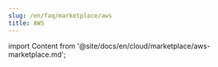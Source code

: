 ```yaml
---
slug: /en/faq/marketplace/aws
title: AWS
---
```

import Content from '@site/docs/en/cloud/marketplace/aws-marketplace.md';

<Content />
